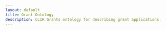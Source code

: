 ```yaml
---
layout: default
title: Grant Ontology
description: CLIR Grants ontology for describing grant applications.
---
```

